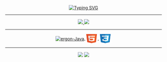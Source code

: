 <div align="center">
<a href="https://git.io/typing-svg"><img src="https://readme-typing-svg.herokuapp.com?size=20&duration=5000&color=993399&center=true&width=600&height=40&lines=Ol%C3%A1%2C+Seja+Bem+Vindo(a)++ao+meu+perfil+%F0%9F%91%8B%F0%9F%98%84;" alt="Typing SVG" /></a>
</div>

___
  
<div align="center">
  <a href="https://github.com/Jennyferbp">
  <img height="150em" src="https://github-readme-stats.vercel.app/api?username=jennyferbarb&show_icons=true&theme=darcula&include_all_commits=true&count_private=true"/></td>
   <img height="150em" src="https://github-readme-stats.vercel.app/api/top-langs/?username=jennyferbarb&layout=compact&langs_count=16&theme=darcula" style="max-width: 100%;"></td>

</div>

____


<div align="center" style="display: inline_block">
  <img align="center" alt="ergon-Java" height="30" width="40" src="https://icons8.com.br/icons/set/linguagem-de-programa%C3%A7%C3%A3o-java">
  <img align="center" alt="ergon-HTML" height="30" width="40" src="https://raw.githubusercontent.com/devicons/devicon/master/icons/html5/html5-original.svg">
  <img align="center" alt="ergon-CSS" height="30" width="40" src="https://raw.githubusercontent.com/devicons/devicon/master/icons/css3/css3-original.svg">
</div>
  
____
  
<div align="center">
  <a href = "mailto:barbosaje.03@gmail.com"><img src="https://img.shields.io/badge/Gmail-D14836?style=for-the-badge&logo=gmail&logoColor=white" target="_blank"></a>
  <a href="https://www.linkedin.com/in/jennyfer-paiva-8a4012216/" target="_blank"><img src="https://img.shields.io/badge/-LinkedIn-%230077B5?style=for-the-badge&logo=linkedin&logoColor=white" target="_blank"></a> 
</div>
